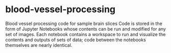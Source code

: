 # blood-vessel-processing
Blood vessel processing code for sample brain slices
Code is stored in the form of Jupyter Notebooks whose contents can be run and modified for any set of images.
Each notebook contains a workspace to run and visualize the contents and outputs of sets of data; code between the notebooks themselves are nearly identical. 

